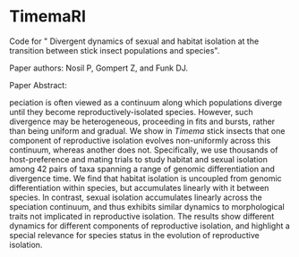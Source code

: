 # TimemaRI
Code for " Divergent dynamics of sexual and habitat isolation at the transition between stick insect populations and species". 

Paper authors: Nosil P, Gompert Z, and Funk DJ. 

Paper Abstract:

peciation is often viewed as a continuum along which populations diverge until they become reproductively-isolated species. However, such divergence may be heterogeneous, proceeding in fits and bursts, rather than being uniform and gradual. We show in *Timema* stick insects that one component of reproductive isolation evolves non-uniformly across this continuum, whereas another does not. Specifically, we use thousands of host-preference and mating trials to study habitat and sexual isolation among 42 pairs of taxa spanning a range of genomic differentiation and divergence time. We find that habitat isolation is uncoupled from genomic differentiation within species, but accumulates linearly with it between species. In contrast, sexual isolation accumulates linearly across the speciation continuum, and thus exhibits similar dynamics to morphological traits not implicated in reproductive isolation. The results show different dynamics for different components of reproductive isolation, and highlight a special relevance for species status in the evolution of reproductive isolation.


